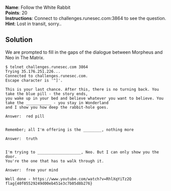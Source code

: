 **Name**: Follow the White Rabbit  
**Points**: 20  
**Instructions**: Connect to challenges.runesec.com:3864 to see the question.  
**Hint**: Lost in transit, sorry..  

## Solution

We are prompted to fill in the gaps of the dialogue between Morpheus and Neo in The Matrix.  

```
$ telnet challenges.runesec.com 3864
Trying 35.176.251.226...
Connected to challenges.runesec.com.
Escape character is '^]'.

This is your last chance. After this, there is no turning back. You take the blue pill - the story ends,
you wake up in your bed and believe whatever you want to believe. You take the ___________ - you stay in Wonderland
and I show you how deep the rabbit-hole goes.

Answer:  red pill


Remember; all I'm offering is the ________, nothing more

Answer:  truth


I'm trying to ___________________, Neo. But I can only show you the door.
You're the one that has to walk through it.

Answer:  free your mind

Well done - https://www.youtube.com/watch?v=RhlXqYiTz2Q
flag{40f05529249d00eb451e3c7b05d8b276}
```
